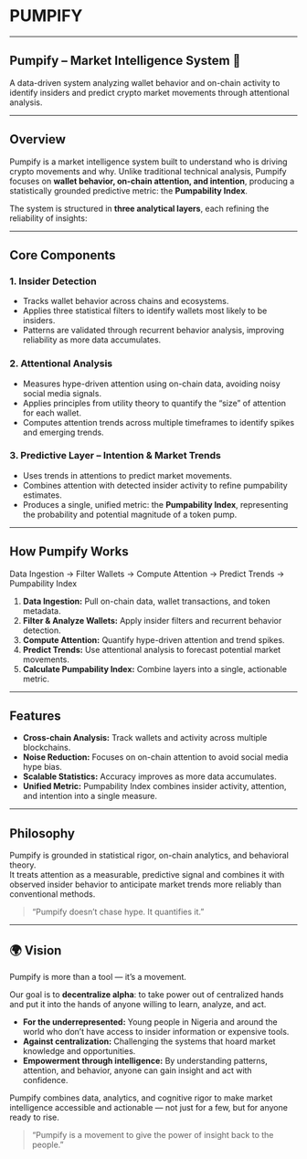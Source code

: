 # PUMPIFY

---

## Pumpify – Market Intelligence System 🚀

A data-driven system analyzing wallet behavior and on-chain activity to identify insiders and predict crypto market movements through attentional analysis.

---

## Overview

Pumpify is a market intelligence system built to understand who is driving crypto movements and why. Unlike traditional technical analysis, Pumpify focuses on **wallet behavior, on-chain attention, and intention**, producing a statistically grounded predictive metric: the **Pumpability Index**.

The system is structured in **three analytical layers**, each refining the reliability of insights:

---

## Core Components

### 1. Insider Detection
- Tracks wallet behavior across chains and ecosystems.
- Applies three statistical filters to identify wallets most likely to be insiders.
- Patterns are validated through recurrent behavior analysis, improving reliability as more data accumulates.

### 2. Attentional Analysis
- Measures hype-driven attention using on-chain data, avoiding noisy social media signals.
- Applies principles from utility theory to quantify the “size” of attention for each wallet.
- Computes attention trends across multiple timeframes to identify spikes and emerging trends.

### 3. Predictive Layer – Intention & Market Trends
- Uses trends in attentions to predict market movements.
- Combines attention with detected insider activity to refine pumpability estimates.
- Produces a single, unified metric: the **Pumpability Index**, representing the probability and potential magnitude of a token pump.

---

## How Pumpify Works

Data Ingestion → Filter Wallets → Compute Attention → Predict Trends → Pumpability Index

1. **Data Ingestion:** Pull on-chain data, wallet transactions, and token metadata.
2. **Filter & Analyze Wallets:** Apply insider filters and recurrent behavior detection.
3. **Compute Attention:** Quantify hype-driven attention and trend spikes.
4. **Predict Trends:** Use attentional analysis to forecast potential market movements.
5. **Calculate Pumpability Index:** Combine layers into a single, actionable metric.

---

## Features

- **Cross-chain Analysis:** Track wallets and activity across multiple blockchains.
- **Noise Reduction:** Focuses on on-chain attention to avoid social media hype bias.
- **Scalable Statistics:** Accuracy improves as more data accumulates.
- **Unified Metric:** Pumpability Index combines insider activity, attention, and intention into a single measure.

---

## Philosophy

Pumpify is grounded in statistical rigor, on-chain analytics, and behavioral theory.  
It treats attention as a measurable, predictive signal and combines it with observed insider behavior to anticipate market trends more reliably than conventional methods.

> “Pumpify doesn’t chase hype. It quantifies it.”

---

## 🌍 Vision

Pumpify is more than a tool — it’s a movement.  

Our goal is to **decentralize alpha**: to take power out of centralized hands and put it into the hands of anyone willing to learn, analyze, and act.

- **For the underrepresented:** Young people in Nigeria and around the world who don’t have access to insider information or expensive tools.  
- **Against centralization:** Challenging the systems that hoard market knowledge and opportunities.  
- **Empowerment through intelligence:** By understanding patterns, attention, and behavior, anyone can gain insight and act with confidence.

Pumpify combines data, analytics, and cognitive rigor to make market intelligence accessible and actionable — not just for a few, but for anyone ready to rise.

> “Pumpify is a movement to give the power of insight back to the people.”

